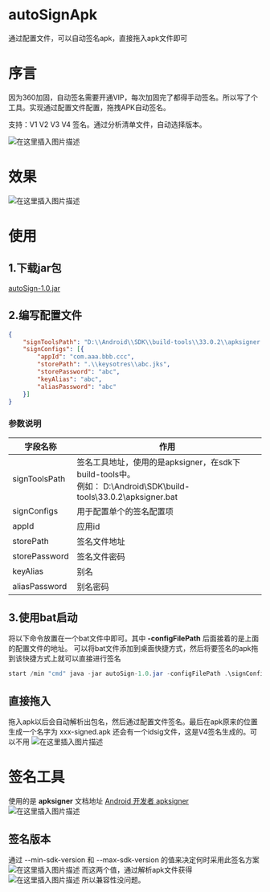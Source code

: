 # autoSignApk
通过配置文件，可以自动签名apk，直接拖入apk文件即可

# 序言
因为360加固，自动签名需要开通VIP，每次加固完了都得手动签名。所以写了个工具。实现通过配置文件配置，拖拽APK自动签名。

支持：V1 V2 V3 V4 签名。通过分析清单文件，自动选择版本。

![在这里插入图片描述](https://img-blog.csdnimg.cn/639548b7c04f4e719e661d5618b34f62.png)

# 效果
![在这里插入图片描述](https://img-blog.csdnimg.cn/e7b4d90c860046478e8494781777a537.gif#pic_center)
# 使用

##  1.下载jar包
[autoSign-1.0.jar](https://github.com/zhuguohui/autoSignApk/blob/master/jar/autoSign-1.0.jar)
## 2.编写配置文件

```json
{
	"signToolsPath": "D:\\Android\\SDK\\build-tools\\33.0.2\\apksigner.bat",
	"signConfigs": [{
		"appId": "com.aaa.bbb.ccc",
		"storePath": ".\\keysotres\\abc.jks",
		"storePassword": "abc",
		"keyAlias": "abc",
		"aliasPassword": "abc"
	}]
}
```
### 参数说明
| 字段名称 |  作用|
|--|--|
| signToolsPath | 签名工具地址，使用的是apksigner，在sdk下build-tools中。<br>例如： D:\\Android\\SDK\\build-tools\\33.0.2\\apksigner.bat |
|signConfigs|用于配置单个的签名配置项|
|appId|应用id |
|storePath|签名文件地址|
|storePassword|签名文件密码|
|keyAlias|别名|
|aliasPassword|别名密码|
## 3.使用bat启动
将以下命令放置在一个bat文件中即可。其中 **-configFilePath** 后面接着的是上面的配置文件的地址。 可以将bat文件添加到桌面快捷方式，然后将要签名的apk拖到该快捷方式上就可以直接进行签名
```java
start /min "cmd" java -jar autoSign-1.0.jar -configFilePath .\signConfig.json -apkFilePath %1
```
## 直接拖入
拖入apk以后会自动解析出包名，然后通过配置文件签名。最后在apk原来的位置生成一个名字为 xxx-signed.apk
还会有一个idsig文件，这是V4签名生成的。可以不用
![在这里插入图片描述](https://img-blog.csdnimg.cn/49183027d52c4722a48a4e87511c8e79.png)
# 签名工具
使用的是 **apksigner**
文档地址 
[Android 开发者 apksigner](https://developer.android.google.cn/studio/command-line/apksigner?hl=zh-cn)
![在这里插入图片描述](https://img-blog.csdnimg.cn/3da511f0c598434583217bf30074b607.png)
## 签名版本
通过  --min-sdk-version 和 --max-sdk-version 的值来决定何时采用此签名方案 
![在这里插入图片描述](https://img-blog.csdnimg.cn/750bc2c2feb9460cb8b762848e6c3e32.png)
而这两个值，通过解析apk文件获得
![在这里插入图片描述](https://img-blog.csdnimg.cn/3215fe9f57954cc49fc3e26ccb806487.png)
所以兼容性没问题。

